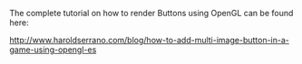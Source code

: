 The complete tutorial on how to render Buttons using OpenGL can be found here:

http://www.haroldserrano.com/blog/how-to-add-multi-image-button-in-a-game-using-opengl-es
